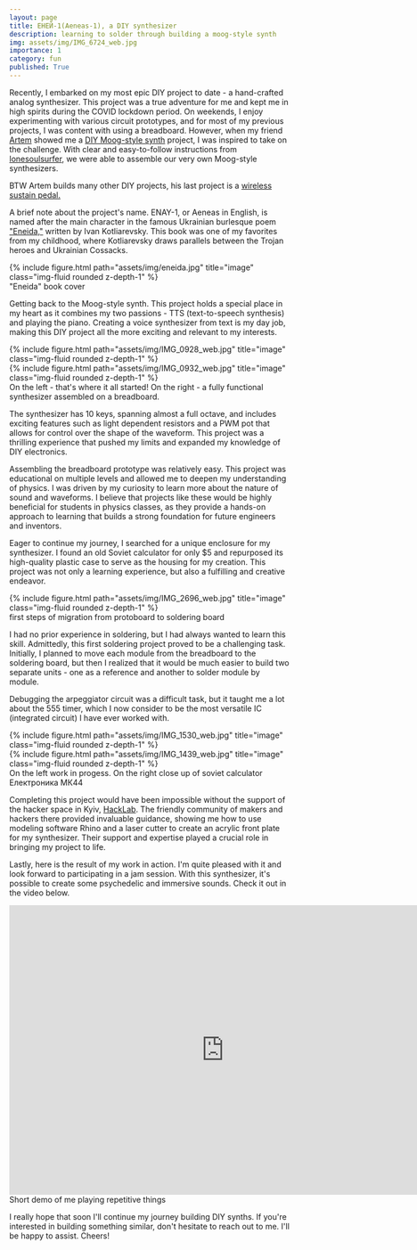 ```yaml
---
layout: page
title: ЕНЕЙ-1(Aeneas-1), a DIY synthesizer
description: learning to solder through building a moog-style synth
img: assets/img/IMG_6724_web.jpg
importance: 1
category: fun
published: True
---
```


Recently, I embarked on my most epic DIY project to date - a hand-crafted analog synthesizer. This project was a true adventure for me and kept me in high spirits during the COVID lockdown period. On weekends, I enjoy experimenting with various circuit prototypes, and for most of my previous projects, I was content with using a breadboard. However, when my friend [Artem](https://twitter.com/iamTema) showed me a [DIY Moog-style synth](https://www.instructables.com/Moog-Style-Synth/) project, I was inspired to take on the challenge. With clear and easy-to-follow instructions from [lonesoulsurfer](https://www.instructables.com/member/lonesoulsurfer/), we were able to assemble our very own Moog-style synthesizers.

BTW Artem builds many other DIY projects, his last project is a [wireless sustain pedal.](https://twitter.com/iamTema/status/1620369431066210309?s=20&t=4fBbFuvxAryPLOpjkdRBWw)

A brief note about the project's name. ENAY-1, or Aeneas in English, is named after the main character in the famous Ukrainian burlesque poem ["Eneida,"](https://uk.wikipedia.org/wiki/%D0%95%D0%BD%D0%B5%D1%97%D0%B4%D0%B0_(%D0%9A%D0%BE%D1%82%D0%BB%D1%8F%D1%80%D0%B5%D0%B2%D1%81%D1%8C%D0%BA%D0%B8%D0%B9)) written by Ivan Kotliarevsky. This book was one of my favorites from my childhood, where Kotliarevsky draws parallels between the Trojan heroes and Ukrainian Cossacks.

<div class="row justify-content-sm-center">
    <div class="col-sm-4">
        {% include figure.html path="assets/img/eneida.jpg" title="image" class="img-fluid rounded z-depth-1" %}
    </div>
</div>
<div class="caption">
    "Eneida" book cover
</div>

Getting back to the Moog-style synth. This project holds a special place in my heart as it combines my two passions - TTS (text-to-speech synthesis) and playing the piano. Creating a voice synthesizer from text is my day job, making this DIY project all the more exciting and relevant to my interests.

<div class="row">
    <div class="col-sm mt-3 mt-md-0">
        {% include figure.html path="assets/img/IMG_0928_web.jpg" title="image" class="img-fluid rounded z-depth-1" %}
    </div>
    <div class="col-sm mt-3 mt-md-0">
        {% include figure.html path="assets/img/IMG_0932_web.jpg" title="image" class="img-fluid rounded z-depth-1" %}
    </div>

</div>
<div class="caption">
    On the left - that's where it all started! On the right - a fully functional synthesizer assembled on a breadboard.
</div>

The synthesizer has 10 keys, spanning almost a full octave, and includes exciting features such as light dependent resistors and a PWM pot that allows for control over the shape of the waveform. This project was a thrilling experience that pushed my limits and expanded my knowledge of DIY electronics.

Assembling the breadboard prototype was relatively easy. This project was educational on multiple levels and allowed me to deepen my understanding of physics. I was driven by my curiosity to learn more about the nature of sound and waveforms. I believe that projects like these would be highly beneficial for students in physics classes, as they provide a hands-on approach to learning that builds a strong foundation for future engineers and inventors.

Eager to continue my journey, I searched for a unique enclosure for my synthesizer. I found an old Soviet calculator for only $5 and repurposed its high-quality plastic case to serve as the housing for my creation. This project was not only a learning experience, but also a fulfilling and creative endeavor.

<div class="row">
    <div class="col-sm mt-3 mt-md-0">
        {% include figure.html path="assets/img/IMG_2696_web.jpg" title="image" class="img-fluid rounded z-depth-1" %}
    </div>
</div>
<div class="caption">
    first steps of migration from protoboard to soldering board
</div>

I had no prior experience in soldering, but I had always wanted to learn this skill. Admittedly, this first soldering project proved to be a challenging task. Initially, I planned to move each module from the breadboard to the soldering board, but then I realized that it would be much easier to build two separate units - one as a reference and another to solder module by module.

Debugging the arpeggiator circuit was a difficult task, but it taught me a lot about the 555 timer, which I now consider to be the most versatile IC (integrated circuit) I have ever worked with.

<div class="row">
    <div class="col-sm mt-3 mt-md-0">
        {% include figure.html path="assets/img/IMG_1530_web.jpg" title="image" class="img-fluid rounded z-depth-1" %}
    </div>
    <div class="col-sm mt-3 mt-md-0">
        {% include figure.html path="assets/img/IMG_1439_web.jpg" title="image" class="img-fluid rounded z-depth-1" %}
    </div>
</div>
<div class="caption">
    On the left work in progess. On the right close up of soviet calculator Електроника МК44
</div>

Completing this project would have been impossible without the support of the hacker space in Kyiv, [HackLab](https://www.facebook.com/HackLabKiev). The friendly community of makers and hackers there provided invaluable guidance, showing me how to use modeling software Rhino and a laser cutter to create an acrylic front plate for my synthesizer. Their support and expertise played a crucial role in bringing my project to life.


Lastly, here is the result of my work in action. I'm quite pleased with it and look forward to participating in a jam session. With this synthesizer, it's possible to create some psychedelic and immersive sounds. Check it out in the video below.

<div class="row justify-content-sm-center">
<iframe width="770" height="520" src="https://youtube.com/embed/sDyTO6rowH0?controls=0" title="YouTube video player" frameborder="0" allow="accelerometer; autoplay; clipboard-write; encrypted-media; gyroscope; picture-in-picture; web-share" allowfullscreen></iframe>
</div>
<div class="caption">
    Short demo of me playing repetitive things
</div>


I really hope that soon I'll continue my journey building DIY synths. If you're interested in building something similar, don't hesitate to reach out to me. I'll be happy to assist. Cheers!


